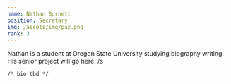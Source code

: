```yaml
---
name: Nathan Burnett
position: Secretary
img: /assets/img/pax.png
rank: 3
---
```


Nathan is a student at Oregon State University studying biography writing. His senior project will go here. /s

`/* bio tbd */`
